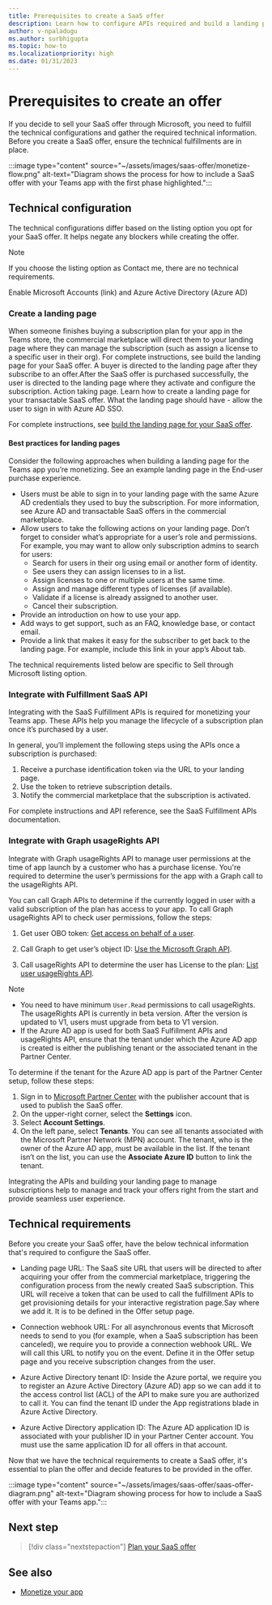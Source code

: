 ```yaml
---
title: Prerequisites to create a SaaS offer
description: Learn how to configure APIs required and build a landing page for your SaaS offer.
author: v-npaladugu
ms.author: surbhigupta
ms.topic: how-to
ms.localizationpriority: high 
ms.date: 01/31/2023
---
```

# Prerequisites to create an offer

If you decide to sell your SaaS offer through Microsoft, you need to fulfill the technical configurations and gather the required technical information. Before you create a SaaS offer, ensure the technical fulfillments are in place.

:::image type="content" source="~/assets/images/saas-offer/monetize-flow.png" alt-text="Diagram shows the process for how to include a SaaS offer with your Teams app with the first phase highlighted.":::

## Technical configuration

The technical configurations differ based on the listing option you opt for your SaaS offer. It helps negate any blockers while creating the offer.

> [!NOTE]
> If you choose the listing option as Contact me, there are no technical requirements.

Enable Microsoft Accounts (link) and Azure Active Directory (Azure AD)

### Create a landing page

When someone finishes buying a subscription plan for your app in the Teams store, the commercial marketplace will direct them to your landing page where they can manage the subscription (such as assign a license to a specific user in their org). For complete instructions, see build the landing page for your SaaS offer. A buyer is directed to the landing page after they subscribe to an offer.After the SaaS offer is purchased successfully, the user is directed to the landing page where they activate and configure the subscription. Action taking page. Learn how to create a landing page for your transactable SaaS offer. What the landing page should have - allow the user to sign in with Azure AD SSO.

For complete instructions, see [build the landing page for your SaaS offer](/azure/marketplace/azure-ad-transactable-saas-landing-page).

#### Best practices for landing pages

Consider the following approaches when building a landing page for the Teams app you’re monetizing. See an example landing page in the End-user purchase experience.

* Users must be able to sign in to your landing page with the same Azure AD credentials they used to buy the subscription. For more information, see Azure AD and transactable SaaS offers in the commercial marketplace.
* Allow users to take the following actions on your landing page. Don’t forget to consider what’s appropriate for a user’s role and permissions. For example, you may want to allow only subscription admins to search for users:
  * Search for users in their org using email or another form of identity.
  * See users they can assign licenses to in a list.
  * Assign licenses to one or multiple users at the same time.
  * Assign and manage different types of licenses (if available).
  * Validate if a license is already assigned to another user.
  * Cancel their subscription.
* Provide an introduction on how to use your app.
* Add ways to get support, such as an FAQ, knowledge base, or contact email.
* Provide a link that makes it easy for the subscriber to get back to the landing page. For example, include this link in your app’s About tab.

The technical requirements listed below are specific to Sell through Microsoft listing option.

### Integrate with Fulfillment SaaS API

Integrating with the SaaS Fulfillment APIs is required for monetizing your Teams app. These APIs help you manage the lifecycle of a subscription plan once it’s purchased by a user.

In general, you’ll implement the following steps using the APIs once a subscription is purchased:

  1. Receive a purchase identification token via the URL to your landing page.
  1. Use the token to retrieve subscription details.
  1. Notify the commercial marketplace that the subscription is activated.

For complete instructions and API reference, see the SaaS Fulfillment APIs documentation.

### Integrate with Graph usageRights API

Integrate with Graph usageRights API to manage user permissions at the time of app launch by a customer who has a purchase license. You're required to determine the user’s permissions for the app with a Graph call to the usageRights API.

You can call Graph APIs to determine if the currently logged in user with a valid subscription of the plan has access to your app. To call Graph usageRights API to check user permissions, follow the steps:

  1. Get user OBO token: [Get access on behalf of a user](/graph/auth-v2-user).

  1. Call Graph to get user’s object ID: [Use the Microsoft Graph API](/graph/use-the-api).

  1. Call usageRights API to determine the user has License to the plan: [List user usageRights API](/graph/api/user-list-usagerights?view=graph-rest-beta&tabs=http&preserve-view=true).

  > [!NOTE]
  >
  > * You need to have minimum `User.Read` permissions to call usageRights.
  > The usageRights API is currently in beta version. After the version is updated to V1, users must upgrade from beta to V1 version.
  > * If the Azure AD app is used for both SaaS Fulfillment APIs and usageRights API, ensure that the tenant under which the Azure AD app is created is either the publishing tenant or the associated tenant in the Partner Center.

To determine if the tenant for the Azure AD app is part of the Partner Center setup, follow these steps:

  1. Sign in  to [Microsoft Partner Center](https://partner.microsoft.com/) with the publisher account that is used to publish the SaaS offer.
  1. On the upper-right corner, select the **Settings** icon.
  1. Select **Account Settings**.
  1. On the left pane, select **Tenants**.
    You can see all tenants associated with the Microsoft Partner Network (MPN) account. The tenant, who is the owner of the Azure AD app, must be available in the list. If the tenant isn’t on the list, you can use the **Associate Azure ID** button to link the tenant.

Integrating the APIs and building your landing page to manage subscriptions help to manage and track your offers right from the start and provide seamless user experience.

## Technical requirements

Before you create your SaaS offer, have the below technical information that's required to configure the SaaS offer.

* Landing page URL: The SaaS site URL that users will be directed to after acquiring your offer from the commercial marketplace, triggering the configuration process from the newly created SaaS subscription. This URL will receive a token that can be used to call the fulfillment APIs to get provisioning details for your interactive registration page.Say where we add it. It is to be defined in the Offer setup page.

* Connection webhook URL: For all asynchronous events that Microsoft needs to send to you (for example, when a SaaS subscription has been canceled), we require you to provide a connection webhook URL. We will call this URL to notify you on the event. Define it in the Offer setup page and you receive subscription changes from the user.

* Azure Active Directory tenant ID: Inside the Azure portal, we require you to register an Azure Active Directory (Azure AD) app so we can add it to the access control list (ACL) of the API to make sure you are authorized to call it. You can find the tenant ID under the App registrations blade in Azure Active Directory.

* Azure Active Directory application ID: The Azure AD application ID is associated with your publisher ID in your Partner Center account. You must use the same application ID for all offers in that account.

Now that we have the technical requirements to create a SaaS offer, it's essential to plan the offer and decide features to be provided in the offer.

:::image type="content" source="~/assets/images/saas-offer/saas-offer-diagram.png" alt-text="Diagram showing process for how to include a SaaS offer with your Teams app.":::

## Next step

> [!div class="nextstepaction"]
> [Plan your SaaS offer](include-saas-offer.md)

## See also

* [Monetize your app](monetize-overview.md)

